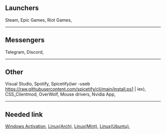 Launchers
--------------------
Steam,
Epic Games,
Riot Games,

--------------------
Messengers
--------------------
Telegram,
Discord,

--------------------
Other
--------------------
Visual Studio,
Spotify,
Spicetify(iwr -useb https://raw.githubusercontent.com/spicetify/cli/main/install.ps1 | iex),
CSS_Clientmod,
OverWolf,
Mouse drivers,
Nvidia App,

--------------------
Needed link
--------------------
[Windows Activation](https://github.com/massgravel/Microsoft-Activation-Scripts),
[Linux(Arch)](https://archlinux.org/download/),
[Linux(Mint)](https://www.linuxmint.com/edition.php?id=316),
[Linux(Ubuntu)](https://ubuntu.com/download),

